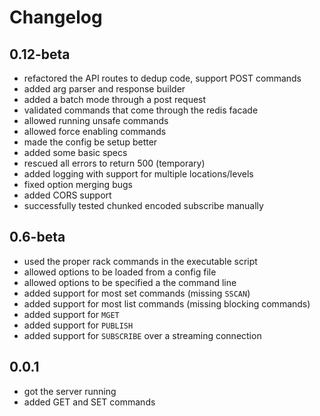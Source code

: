 # Changelog

## 0.12-beta

* refactored the API routes to dedup code, support POST commands
* added arg parser and response builder
* added a batch mode through a post request
* validated commands that come through the redis facade
* allowed running unsafe commands
* allowed force enabling commands
* made the config be setup better
* added some basic specs
* rescued all errors to return 500 (temporary)
* added logging with support for multiple locations/levels
* fixed option merging bugs
* added CORS support
* successfully tested chunked encoded subscribe manually

## 0.6-beta

* used the proper rack commands in the executable script
* allowed options to be loaded from a config file
* allowed options to be specified a the command line
* added support for most set commands (missing `SSCAN`)
* added support for most list commands (missing blocking commands)
* added support for `MGET`
* added support for `PUBLISH`
* added support for `SUBSCRIBE` over a streaming connection

## 0.0.1

* got the server running
* added GET and SET commands